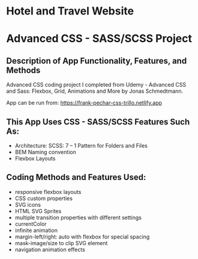 # Hotel and Travel Website
# Advanced CSS - SASS/SCSS Project
## Description of App Functionality, Features, and Methods

Advanced CSS coding project I completed from Udemy - Advanced CSS and Sass: Flexbox, Grid, Animations and More by Jonas Schmedtmann.

App can be run from: https://frank-pechar-css-trillo.netlify.app

## This App Uses CSS - SASS/SCSS Features Such As:
 
- Architecture: SCSS: 7 – 1 Pattern for Folders and Files
- BEM Naming convention 
- Flexbox Layouts 

## Coding Methods and Features Used:

- responsive flexbox layouts
- CSS custom properties
- SVG icons
- HTML SVG Sprites
- multiple transition properties with different settings 
- currentColor
- infinite animation
- margin-left/right: auto with flexbox for special spacing 
- mask-image/size to clip SVG element
- navigation animation effects  
